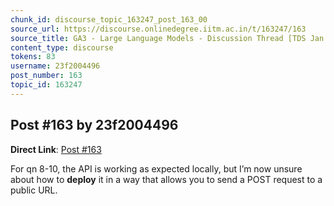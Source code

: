 ```yaml
---
chunk_id: discourse_topic_163247_post_163_00
source_url: https://discourse.onlinedegree.iitm.ac.in/t/163247/163
source_title: GA3 - Large Language Models - Discussion Thread [TDS Jan 2025]
content_type: discourse
tokens: 83
username: 23f2004496
post_number: 163
topic_id: 163247
---
```


## Post #163 by 23f2004496

**Direct Link**: [Post #163](https://discourse.onlinedegree.iitm.ac.in/t/163247/163)

For qn 8-10, the API is working as expected locally, but I’m now unsure about how to **deploy** it in a way that allows you to send a POST request to a public URL.
